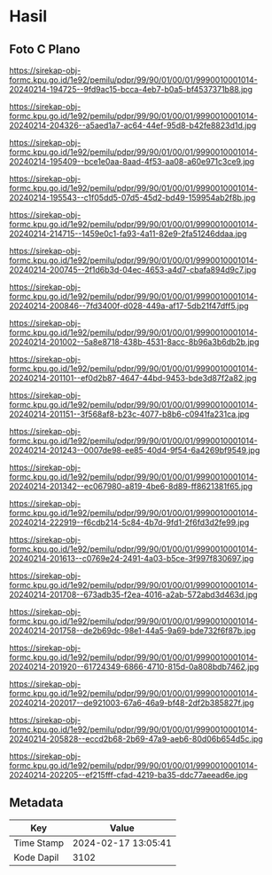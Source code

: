 # Hasil

## Foto C Plano

https://sirekap-obj-formc.kpu.go.id/1e92/pemilu/pdpr/99/90/01/00/01/9990010001014-20240214-194725--9fd9ac15-bcca-4eb7-b0a5-bf4537371b88.jpg

https://sirekap-obj-formc.kpu.go.id/1e92/pemilu/pdpr/99/90/01/00/01/9990010001014-20240214-204326--a5aed1a7-ac64-44ef-95d8-b42fe8823d1d.jpg

https://sirekap-obj-formc.kpu.go.id/1e92/pemilu/pdpr/99/90/01/00/01/9990010001014-20240214-195409--bce1e0aa-8aad-4f53-aa08-a60e971c3ce9.jpg

https://sirekap-obj-formc.kpu.go.id/1e92/pemilu/pdpr/99/90/01/00/01/9990010001014-20240214-195543--c1f05dd5-07d5-45d2-bd49-159954ab2f8b.jpg

https://sirekap-obj-formc.kpu.go.id/1e92/pemilu/pdpr/99/90/01/00/01/9990010001014-20240214-214715--1459e0c1-fa93-4a11-82e9-2fa51246ddaa.jpg

https://sirekap-obj-formc.kpu.go.id/1e92/pemilu/pdpr/99/90/01/00/01/9990010001014-20240214-200745--2f1d6b3d-04ec-4653-a4d7-cbafa894d9c7.jpg

https://sirekap-obj-formc.kpu.go.id/1e92/pemilu/pdpr/99/90/01/00/01/9990010001014-20240214-200846--7fd3400f-d028-449a-af17-5db21f47dff5.jpg

https://sirekap-obj-formc.kpu.go.id/1e92/pemilu/pdpr/99/90/01/00/01/9990010001014-20240214-201002--5a8e8718-438b-4531-8acc-8b96a3b6db2b.jpg

https://sirekap-obj-formc.kpu.go.id/1e92/pemilu/pdpr/99/90/01/00/01/9990010001014-20240214-201101--ef0d2b87-4647-44bd-9453-bde3d87f2a82.jpg

https://sirekap-obj-formc.kpu.go.id/1e92/pemilu/pdpr/99/90/01/00/01/9990010001014-20240214-201151--3f568af8-b23c-4077-b8b6-c0941fa231ca.jpg

https://sirekap-obj-formc.kpu.go.id/1e92/pemilu/pdpr/99/90/01/00/01/9990010001014-20240214-201243--0007de98-ee85-40d4-9f54-6a4269bf9549.jpg

https://sirekap-obj-formc.kpu.go.id/1e92/pemilu/pdpr/99/90/01/00/01/9990010001014-20240214-201342--ec067980-a819-4be6-8d89-ff8621381f65.jpg

https://sirekap-obj-formc.kpu.go.id/1e92/pemilu/pdpr/99/90/01/00/01/9990010001014-20240214-222919--f6cdb214-5c84-4b7d-9fd1-2f6fd3d2fe99.jpg

https://sirekap-obj-formc.kpu.go.id/1e92/pemilu/pdpr/99/90/01/00/01/9990010001014-20240214-201613--c0769e24-2491-4a03-b5ce-3f997f830697.jpg

https://sirekap-obj-formc.kpu.go.id/1e92/pemilu/pdpr/99/90/01/00/01/9990010001014-20240214-201708--673adb35-f2ea-4016-a2ab-572abd3d463d.jpg

https://sirekap-obj-formc.kpu.go.id/1e92/pemilu/pdpr/99/90/01/00/01/9990010001014-20240214-201758--de2b69dc-98e1-44a5-9a69-bde732f6f87b.jpg

https://sirekap-obj-formc.kpu.go.id/1e92/pemilu/pdpr/99/90/01/00/01/9990010001014-20240214-201920--61724349-6866-4710-815d-0a808bdb7462.jpg

https://sirekap-obj-formc.kpu.go.id/1e92/pemilu/pdpr/99/90/01/00/01/9990010001014-20240214-202017--de921003-67a6-46a9-bf48-2df2b385827f.jpg

https://sirekap-obj-formc.kpu.go.id/1e92/pemilu/pdpr/99/90/01/00/01/9990010001014-20240214-205828--eccd2b68-2b69-47a9-aeb6-80d06b654d5c.jpg

https://sirekap-obj-formc.kpu.go.id/1e92/pemilu/pdpr/99/90/01/00/01/9990010001014-20240214-202205--ef215fff-cfad-4219-ba35-ddc77aeead6e.jpg


## Metadata

| Key        | Value               |
| ---------- | ------------------- |
| Time Stamp | 2024-02-17 13:05:41 |
| Kode Dapil | 3102                |



